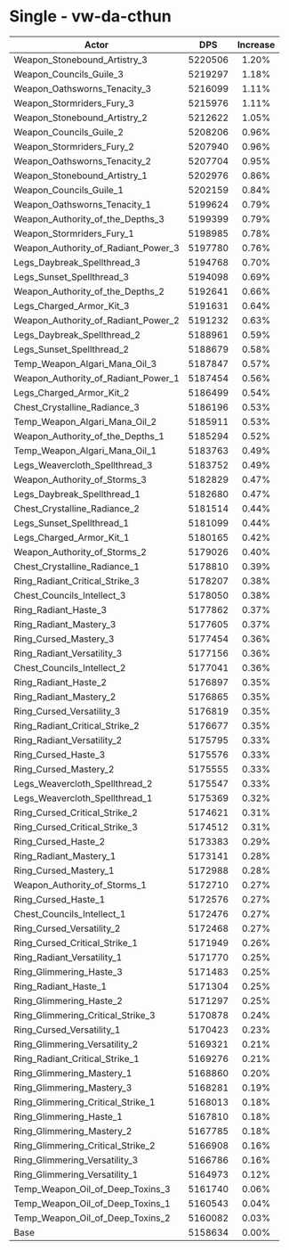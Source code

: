 # Single - vw-da-cthun
| Actor | DPS | Increase |
|---|:---:|:---:|
|Weapon_Stonebound_Artistry_3|5220506|1.20%|
|Weapon_Councils_Guile_3|5219297|1.18%|
|Weapon_Oathsworns_Tenacity_3|5216099|1.11%|
|Weapon_Stormriders_Fury_3|5215976|1.11%|
|Weapon_Stonebound_Artistry_2|5212622|1.05%|
|Weapon_Councils_Guile_2|5208206|0.96%|
|Weapon_Stormriders_Fury_2|5207940|0.96%|
|Weapon_Oathsworns_Tenacity_2|5207704|0.95%|
|Weapon_Stonebound_Artistry_1|5202976|0.86%|
|Weapon_Councils_Guile_1|5202159|0.84%|
|Weapon_Oathsworns_Tenacity_1|5199624|0.79%|
|Weapon_Authority_of_the_Depths_3|5199399|0.79%|
|Weapon_Stormriders_Fury_1|5198985|0.78%|
|Weapon_Authority_of_Radiant_Power_3|5197780|0.76%|
|Legs_Daybreak_Spellthread_3|5194768|0.70%|
|Legs_Sunset_Spellthread_3|5194098|0.69%|
|Weapon_Authority_of_the_Depths_2|5192641|0.66%|
|Legs_Charged_Armor_Kit_3|5191631|0.64%|
|Weapon_Authority_of_Radiant_Power_2|5191232|0.63%|
|Legs_Daybreak_Spellthread_2|5188961|0.59%|
|Legs_Sunset_Spellthread_2|5188679|0.58%|
|Temp_Weapon_Algari_Mana_Oil_3|5187847|0.57%|
|Weapon_Authority_of_Radiant_Power_1|5187454|0.56%|
|Legs_Charged_Armor_Kit_2|5186499|0.54%|
|Chest_Crystalline_Radiance_3|5186196|0.53%|
|Temp_Weapon_Algari_Mana_Oil_2|5185911|0.53%|
|Weapon_Authority_of_the_Depths_1|5185294|0.52%|
|Temp_Weapon_Algari_Mana_Oil_1|5183763|0.49%|
|Legs_Weavercloth_Spellthread_3|5183752|0.49%|
|Weapon_Authority_of_Storms_3|5182829|0.47%|
|Legs_Daybreak_Spellthread_1|5182680|0.47%|
|Chest_Crystalline_Radiance_2|5181514|0.44%|
|Legs_Sunset_Spellthread_1|5181099|0.44%|
|Legs_Charged_Armor_Kit_1|5180165|0.42%|
|Weapon_Authority_of_Storms_2|5179026|0.40%|
|Chest_Crystalline_Radiance_1|5178810|0.39%|
|Ring_Radiant_Critical_Strike_3|5178207|0.38%|
|Chest_Councils_Intellect_3|5178050|0.38%|
|Ring_Radiant_Haste_3|5177862|0.37%|
|Ring_Radiant_Mastery_3|5177605|0.37%|
|Ring_Cursed_Mastery_3|5177454|0.36%|
|Ring_Radiant_Versatility_3|5177156|0.36%|
|Chest_Councils_Intellect_2|5177041|0.36%|
|Ring_Radiant_Haste_2|5176897|0.35%|
|Ring_Radiant_Mastery_2|5176865|0.35%|
|Ring_Cursed_Versatility_3|5176819|0.35%|
|Ring_Radiant_Critical_Strike_2|5176677|0.35%|
|Ring_Radiant_Versatility_2|5175795|0.33%|
|Ring_Cursed_Haste_3|5175576|0.33%|
|Ring_Cursed_Mastery_2|5175555|0.33%|
|Legs_Weavercloth_Spellthread_2|5175547|0.33%|
|Legs_Weavercloth_Spellthread_1|5175369|0.32%|
|Ring_Cursed_Critical_Strike_2|5174621|0.31%|
|Ring_Cursed_Critical_Strike_3|5174512|0.31%|
|Ring_Cursed_Haste_2|5173383|0.29%|
|Ring_Radiant_Mastery_1|5173141|0.28%|
|Ring_Cursed_Mastery_1|5172988|0.28%|
|Weapon_Authority_of_Storms_1|5172710|0.27%|
|Ring_Cursed_Haste_1|5172576|0.27%|
|Chest_Councils_Intellect_1|5172476|0.27%|
|Ring_Cursed_Versatility_2|5172468|0.27%|
|Ring_Cursed_Critical_Strike_1|5171949|0.26%|
|Ring_Radiant_Versatility_1|5171770|0.25%|
|Ring_Glimmering_Haste_3|5171483|0.25%|
|Ring_Radiant_Haste_1|5171304|0.25%|
|Ring_Glimmering_Haste_2|5171297|0.25%|
|Ring_Glimmering_Critical_Strike_3|5170878|0.24%|
|Ring_Cursed_Versatility_1|5170423|0.23%|
|Ring_Glimmering_Versatility_2|5169321|0.21%|
|Ring_Radiant_Critical_Strike_1|5169276|0.21%|
|Ring_Glimmering_Mastery_1|5168860|0.20%|
|Ring_Glimmering_Mastery_3|5168281|0.19%|
|Ring_Glimmering_Critical_Strike_1|5168013|0.18%|
|Ring_Glimmering_Haste_1|5167810|0.18%|
|Ring_Glimmering_Mastery_2|5167785|0.18%|
|Ring_Glimmering_Critical_Strike_2|5166908|0.16%|
|Ring_Glimmering_Versatility_3|5166786|0.16%|
|Ring_Glimmering_Versatility_1|5164973|0.12%|
|Temp_Weapon_Oil_of_Deep_Toxins_3|5161740|0.06%|
|Temp_Weapon_Oil_of_Deep_Toxins_1|5160543|0.04%|
|Temp_Weapon_Oil_of_Deep_Toxins_2|5160082|0.03%|
|Base|5158634|0.00%|
